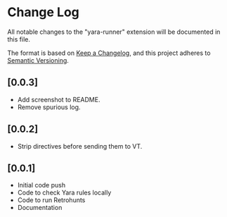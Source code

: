 # Change Log

All notable changes to the "yara-runner" extension will be documented in this file.

The format is based on [Keep a Changelog](https://keepachangelog.com/en/1.0.0/),
and this project adheres to [Semantic Versioning](https://semver.org/spec/v2.0.0.html).

## [0.0.3]

- Add screenshot to README.
- Remove spurious log.

## [0.0.2]

- Strip directives before sending them to VT.

## [0.0.1]

- Initial code push
- Code to check Yara rules locally
- Code to run Retrohunts
- Documentation
